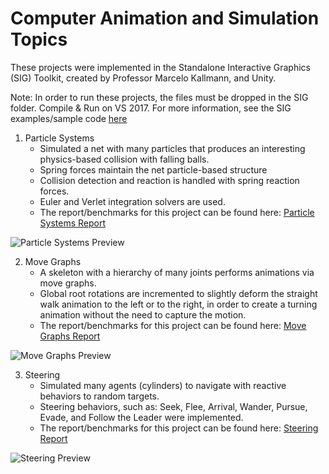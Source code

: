 # Computer Animation and Simulation Topics

These projects were implemented in the Standalone Interactive Graphics (SIG) Toolkit, created by Professor Marcelo Kallmann, and Unity.

Note: In order to run these projects, the files must be dropped in the SIG folder. Compile & Run on VS 2017. For more information, see the SIG examples/sample code [here](https://bitbucket.org/mkallmann/sig)

1. Particle Systems
   - Simulated a net with many particles that produces an interesting physics-based collision with falling balls.
   - Spring forces maintain the net particle-based structure
   - Collision detection and reaction is handled with spring reaction forces.
   - Euler and Verlet integration solvers are used.
   - The report/benchmarks for this project can be found here: [Particle Systems Report](https://github.com/AmarSaini/Computer-Simulation-and-Animation/blob/master/Particle%20Systems/Particle%20Systems%20Report.pdf)
   
![Particle Systems Preview](https://raw.githubusercontent.com/AmarSaini/Computer-Simulation-and-Animation/master/Particle%20Systems/preview.PNG)
   
2. Move Graphs
   - A skeleton with a hierarchy of many joints performs animations via move graphs.
   - Global root rotations are incremented to slightly deform the straight walk animation to the left or to the right, in order to create a turning animation without the need to capture the motion.
   - The report/benchmarks for this project can be found here: [Move Graphs Report](https://github.com/AmarSaini/Computer-Simulation-and-Animation/blob/master/Move%20Graphs/Move%20Graphs%20Report.pdf)
   
![Move Graphs Preview](https://raw.githubusercontent.com/AmarSaini/Computer-Simulation-and-Animation/master/Move%20Graphs/preview.PNG)
   
3. Steering
   - Simulated many agents (cylinders) to navigate with reactive behaviors to random targets.
   - Steering behaviors, such as: Seek, Flee, Arrival, Wander, Pursue, Evade, and Follow the Leader were implemented.
   - The report/benchmarks for this project can be found here: [Steering Report](https://github.com/AmarSaini/Computer-Simulation-and-Animation/blob/master/Steering/Steering%20Report.pdf)
   
![Steering Preview](https://raw.githubusercontent.com/AmarSaini/Computer-Simulation-and-Animation/master/Steering/preview.PNG)
